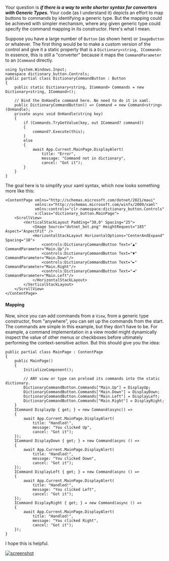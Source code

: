 ﻿Your question is _**if there is a way to write shorter syntax for converters with Generic Types.**_ Your code (as I understand it) depicts an effort to map buttons to commands by identifying a generic type. But the mapping could be achieved with simpler mechanism, where any given generic type could specify the command mapping in its constructor. Here's what I mean.

Suppose you have a large number of `Button` (as shown here) or `ImageButton` or whatever. The first thing would be to make a custom version of the control and give it a static property that is a `Dictionary<string, ICommand>`. In essence, this is still a "converter" because it maps the `CommandParameter` to an `ICommand` directly.


```
using System.Windows.Input;
namespace dictionary_button.Controls;
public partial class DictionaryCommandButton : Button
{
	public static Dictionary<string, ICommand> Commands = new Dictionary<string, ICommand>();

	// Bind the OnHandle command here. No need to do it in xaml.
	public DictionaryCommandButton() => Command = new Command<string>(OnHandle);
	private async void OnHandle(string key)
	{
		if (Commands.TryGetValue(key, out ICommand? command))
		{
			command?.Execute(this);
		}
		else
		{
			await App.Current.MainPage.DisplayAlert(
				title: "Error", 
				message: "Command not in dictionary",
				cancel: "Got it");
		}
	}
}
```

The goal here is to simplify your xaml syntax, which now looks something more like this:

```
<ContentPage xmlns="http://schemas.microsoft.com/dotnet/2021/maui"
             xmlns:x="http://schemas.microsoft.com/winfx/2009/xaml"
             xmlns:controls="clr-namespace:dictionary_button.Controls"
             x:Class="dictionary_button.MainPage">
    <ScrollView>
        <VerticalStackLayout Padding="30,0" Spacing="25">
            <Image Source="dotnet_bot.png" HeightRequest="185" Aspect="AspectFit" />
            <HorizontalStackLayout HorizontalOptions="CenterAndExpand" Spacing="10">
                <controls:DictionaryCommandButton Text="▲" CommandParameter="Main.Up"/>
                <controls:DictionaryCommandButton Text="▼" CommandParameter="Main.Down"/>
                <controls:DictionaryCommandButton Text="►" CommandParameter="Main.Right"/>
                <controls:DictionaryCommandButton Text="◄" CommandParameter="Main.Left"/>
            </HorizontalStackLayout>
        </VerticalStackLayout>
    </ScrollView>
</ContentPage>
```

#### Mapping

Now, since you can add commands from a `View`, from a generic type constructor, from "anywhere", you can set up the commands from the start. The commands are simple in this example, but they don't have to be. For example, a command implementation in a view model might dynamically inspect the value of other menus or checkboxes before ultimately performing the context-sensitive action. But this should give you the idea:

```
public partial class MainPage : ContentPage
{
    public MainPage()
    {
        InitializeComponent();

        // ANY view or type can preload its commands into the static dictionary.
        DictionaryCommandButton.Commands["Main.Up"] = DisplayUp;
        DictionaryCommandButton.Commands["Main.Down"] = DisplayDown;
        DictionaryCommandButton.Commands["Main.Left"] = DisplayLeft;
        DictionaryCommandButton.Commands["Main.Right"] = DisplayRight;
    }
    ICommand DisplayUp { get; } = new Command(async() =>
    {
        await App.Current.MainPage.DisplayAlert(
            title: "Handled!",
            message: "You clicked Up",
            cancel: "Got it");
    });
    ICommand DisplayDown { get; } = new Command(async () =>
    {
        await App.Current.MainPage.DisplayAlert(
            title: "Handled!",
            message: "You clicked Down",
            cancel: "Got it");
    });
    ICommand DisplayLeft { get; } = new Command(async () =>
    {
        await App.Current.MainPage.DisplayAlert(
            title: "Handled!",
            message: "You clicked Left",
            cancel: "Got it");
    });
    ICommand DisplayRight { get; } = new Command(async () =>
    {
        await App.Current.MainPage.DisplayAlert(
            title: "Handled!",
            message: "You clicked Right",
            cancel: "Got it");
    });
}
```

I hope this is helpful.


[![screenshot][1]][1]


  [1]: https://i.sstatic.net/AjeEoI8J.png